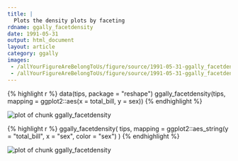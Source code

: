 ```yaml
---
title: |
  Plots the density plots by faceting
rdname: ggally_facetdensity
date: 1991-05-31
output: html_document
layout: article
category: ggally
images:
 - /allYourFigureAreBelongToUs/figure/source/1991-05-31-ggally_facetdensity/ggally_facetdensity-1.png
 - /allYourFigureAreBelongToUs/figure/source/1991-05-31-ggally_facetdensity/ggally_facetdensity-2.png
---
```





{% highlight r %}
data(tips, package = "reshape")
 ggally_facetdensity(tips, mapping = ggplot2::aes(x = total_bill, y = sex))
{% endhighlight %}

![plot of chunk ggally_facetdensity](/allYourFigureAreBelongToUs/figure/source/1991-05-31-ggally_facetdensity/ggally_facetdensity-1.png) 

{% highlight r %}
 ggally_facetdensity(
   tips,
   mapping = ggplot2::aes_string(y = "total_bill", x = "sex", color = "sex")
 )
{% endhighlight %}

![plot of chunk ggally_facetdensity](/allYourFigureAreBelongToUs/figure/source/1991-05-31-ggally_facetdensity/ggally_facetdensity-2.png) 